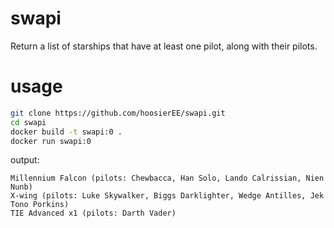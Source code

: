 # swapi
Return a list of starships that have at least one pilot, along with their pilots.

# usage

``` sh
git clone https://github.com/hoosierEE/swapi.git
cd swapi
docker build -t swapi:0 .
docker run swapi:0
```

output:

```
Millennium Falcon (pilots: Chewbacca, Han Solo, Lando Calrissian, Nien Nunb)
X-wing (pilots: Luke Skywalker, Biggs Darklighter, Wedge Antilles, Jek Tono Porkins)
TIE Advanced x1 (pilots: Darth Vader)
```
